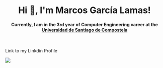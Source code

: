 <h1 align='center'>Hi 👋, I'm Marcos García Lamas!</h1>
 <h4 align='center'>Currently, I am in the 3rd year of Computer Engineering career at the <a href=https://www.usc.gal/es/estudios/grados/ingenieria-arquitectura/grado-ingenieria-informatica-2aedicion>Universidad de Santiago de Compostela</a></h4>
&nbsp
<p>Link to my Linkdin Profile</p>
<a href=https://www.linkedin.com/in/marcos-garc%C3%ADa-lamas-110b84273?lipi=urn%3Ali%3Apage%3Ad_flagship3_profile_view_base_contact_details%3B%2FIFs9%2FspQ2Wvod0AOP1M0Q%3D%3D'><img src='https://github.com/maarcosgl/maarcosgl/blob/main/iconLinkedin.png'></img></a>

